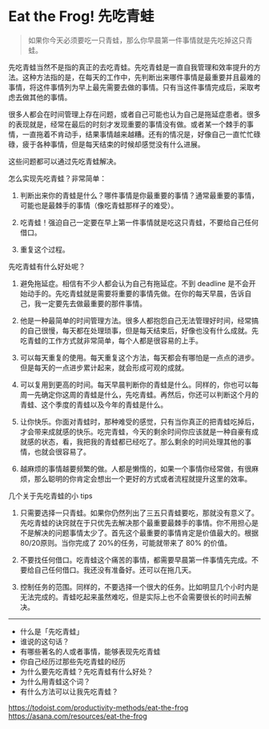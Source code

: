 # Eat the Frog! 先吃青蛙

> 如果你今天必须要吃一只青蛙，那么你早晨第一件事情就是先吃掉这只青蛙。

先吃青蛙当然不是指的真正的去吃青蛙。先吃青蛙是一直自我管理和效率提升的方法。这种方法指的是，在每天的工作中，先判断出来哪件事情是最重要并且最难的事情，将这件事情列为早上最先需要去做的事情。只有当这件事情完成后，采取考虑去做其他的事情。

很多人都会在时间管理上存在问题，或者自己可能也认为自己是拖延症患者。很多的表现就是，经常在最后的时刻才发现重要的事情没有做。或者某一个棘手的事情，一直拖着不肯动手，结果事情越来越糟。还有的情况是，好像自己一直忙忙碌碌，疲于各种事情，但是每天结束的时候却感觉没有什么进展。

这些问题都可以通过先吃青蛙解决。

怎么实现先吃青蛙？非常简单：

1. 判断出来你的青蛙是什么？哪件事情是你最重要的事情？通常最重要的事情，可能也是最棘手的事情（像吃青蛙那样子的难受）。

2. 吃青蛙！强迫自己一定要在早上第一件事情就是吃这只青蛙，不要给自己任何借口。

3. 重复这个过程。

先吃青蛙有什么好处呢？

1. 避免拖延症。相信有不少人都会认为自己有拖延症。不到 deadline 是不会开始动手的。先吃青蛙就是需要将重要的事情先做。在你的每天早晨，告诉自己，我一定要先去做最重要的那件事情。

2. 他是一种最简单的时间管理方法。很多人都抱怨自己无法管理好时间，经常搞的自己很慢，每天都在处理琐事，但是每天结束后，好像也没有什么成就。先吃青蛙的工作方式就非常简单，每个人都是很容易的上手。

3. 可以每天重复的使用。每天重复这个方法，每天都会有哪怕是一点点的进步。但是每天的一点进步累计起来，就会形成可观的成就。

4. 可以复用到更高的时间。每天早晨判断你的青蛙是什么。同样的，你也可以每周一先确定你这周的青蛙是什么，先吃青蛙。再然后，你还可以判断这个月的青蛙、这个季度的青蛙以及今年的青蛙是什么。

5. 让你快乐。你面对青蛙时，那种难受的感觉，只有当你真正的把青蛙吃掉后，才会带来成就感的快乐。吃完青蛙，今天的剩余时间你应该就是一种自豪有成就感的状态，看，我把我的青蛙都已经吃了。那么剩余的时间处理其他的事情，也就会很容易了。

6. 越麻烦的事情越要频繁的做。人都是懒惰的，如果一个事情你经常做，有很麻烦，那么聪明的你肯定会想出一个更好的方式或者流程就提升这里的效率。

几个关于先吃青蛙的小 tips

1. 只需要选择一只青蛙。如果你仍然列出了三五只青蛙要吃，那就没有意义了。先吃青蛙的诀窍就在于只优先去解决那个最重要最棘手的事情。你不用担心是不是解决的问题事情太少了。首先这个最重要的事情肯定是价值最大的。根据80/20原则。当你完成了 20%的任务，可能就带来了 80% 的价值。

2. 不要找任何借口。吃青蛙这个痛苦的事情，都需要早晨第一件事情先完成。不要给自己任何借口。我还没有准备好。还可以在拖几天。

3. 控制任务的范围。同样的，不要选择一个很大的任务。比如明显几个小时内是无法完成的。青蛙吃起来虽然难吃，但是实际上也不会需要很长的时间去解决。

---

* 什么是「先吃青蛙」
* 谁说的这句话？
* 有哪些著名的人或者事情，能够表现先吃青蛙
* 你自己经历过那些先吃青蛙的经历
* 为什么要先吃青蛙？先吃青蛙有什么好处？
* 为什么用青蛙这个词？
* 有什么方法可以让我先吃青蛙？

https://todoist.com/productivity-methods/eat-the-frog
https://asana.com/resources/eat-the-frog